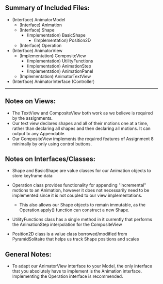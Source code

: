 Summary of Included Files:
-
- (Interface) AnimatorModel
    - (Interface) Animation
    - (Interface) Shape
        - (Implementation) BasicShape
            - (Implementation) Position2D
    - (Interface) Operation
- (Interface) AnimatorView
    - (Implementation) CompositeView
        - (Implementation) UtilityFunctions
        - (Implementation) AnimationStep
        - (Implementation) AnimationPanel
    - (Implementation) AnimatorTextView
- (Interface) AnimatorInterface (Controller)


---
Notes on Views:
-
- The TextView and CompositeView both work as we believe is required by the assignments. 
- Our text view declares shapes and all of their motions one at a time, rather than declaring all shapes and then declaring all motions. It can output to any Appendable.
- Our CompositeView implements the required features of Assignment 8 minimally by only using control buttons.

Notes on Interfaces/Classes:
-
- Shape and BasicShape are value classes for our Animation objects to store keyframe data

- Operation class provides functionality for appending "incremental" motions to an Animation, however it does not necessarily need to be implemented since it is not coupled to our view implementations.
    - This also allows our Shape objects to remain immutable, as the Operation.apply() function can construct a new Shape.

- UtilityFunctions class has a single method in it currently that performs the AnimationStep interpolation for the CompositeView

- Position2D class is a value class borrowed/modified from PyramidSolitaire that helps us track Shape positions and scales


General Notes:
-
- To adapt our AnimatorView interface to your Model, the only interface that you absolutely have to implement is the Animation interface. Implementing the Operation interface is recommended.